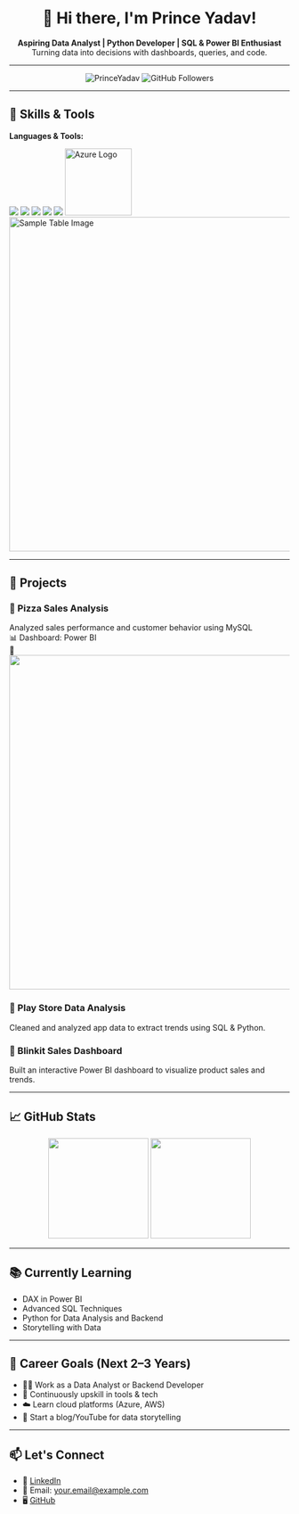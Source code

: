 <h1 align="center">👋 Hi there, I'm Prince Yadav!</h1>

<p align="center">
  <b>Aspiring Data Analyst | Python Developer | SQL & Power BI Enthusiast</b><br>
  Turning data into decisions with dashboards, queries, and code.
</p>

---

<p align="center">
  <img src="https://komarev.com/ghpvc/?username=PrinceYadav&label=Profile%20views&color=0e75b6&style=flat" alt="PrinceYadav" />
  <img src="https://img.shields.io/github/followers/PrinceYadav?label=Follow&style=social" alt="GitHub Followers" />
</p>

---

## 🚀 Skills & Tools

**Languages & Tools:**  
<p>
  <img src="https://img.shields.io/badge/-Python-3776AB?style=for-the-badge&logo=python&logoColor=white" />
  <img src="https://img.shields.io/badge/-SQL-4479A1?style=for-the-badge&logo=postgresql&logoColor=white" />
  <img src="https://img.shields.io/badge/-Power%20BI-F2C811?style=for-the-badge&logo=powerbi&logoColor=black" />
  <img src="https://img.shields.io/badge/-Git-F05032?style=for-the-badge&logo=git&logoColor=white" />
  <img src="https://img.shields.io/badge/-Jupyter-F37626?style=for-the-badge&logo=jupyter&logoColor=white" />
  <img src="https://cdn.jsdelivr.net/gh/devicons/devicon/icons/azure/azure-original-wordmark.svg" width="120" alt="Azure Logo"/>
  <img src="https://i.imgur.com/QrKjUhz.png" width="600" alt="Sample Table Image"/>


</p>

---

## 🧩 Projects

### 🍕 Pizza Sales Analysis
Analyzed sales performance and customer behavior using MySQL  
📊 Dashboard: Power BI  
📸  
<img src="https://raw.githubusercontent.com/PRINCEYAD1/Pizza_Sales_Analysis/main/images/pizza_dashboard.png" width="600"/>

### 📱 Play Store Data Analysis
Cleaned and analyzed app data to extract trends using SQL & Python.

### 🛒 Blinkit Sales Dashboard
Built an interactive Power BI dashboard to visualize product sales and trends.

---

## 📈 GitHub Stats

<p align="center">
  <img src="https://github-readme-stats.vercel.app/api?username=PrinceYadav&show_icons=true&theme=radical" height="180"/>
  <img src="https://github-readme-stats.vercel.app/api/top-langs/?username=PrinceYadav&layout=compact&theme=radical" height="180"/>
</p>

---

## 📚 Currently Learning

- DAX in Power BI
- Advanced SQL Techniques
- Python for Data Analysis and Backend
- Storytelling with Data

---

## 🎯 Career Goals (Next 2–3 Years)

- 👨‍💻 Work as a Data Analyst or Backend Developer  
- 🚀 Continuously upskill in tools & tech  
- ☁️ Learn cloud platforms (Azure, AWS)  
- 📢 Start a blog/YouTube for data storytelling

---

## 📫 Let's Connect

- 🔗 [LinkedIn](https://www.linkedin.com/in/yourlinkedinusername)
- 📧 Email: your.email@example.com  
- 🖥️ [GitHub]([https://github.com/PrinceYadav])

